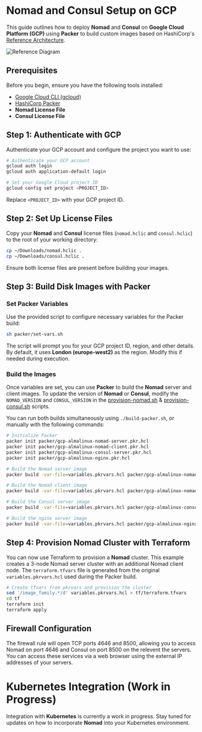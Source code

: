 # Nomad and Consul Setup on GCP

This guide outlines how to deploy **Nomad** and **Consul** on **Google Cloud Platform (GCP)** using **Packer** to build custom images based on HashiCorp's [Reference Architecture](https://developer.hashicorp.com/nomad/tutorials/enterprise/production-reference-architecture-vm-with-consul).

![Reference Diagram](./docs/reference-diagram.png)

## Prerequisites

Before you begin, ensure you have the following tools installed:

- [Google Cloud CLI (gcloud)](https://cloud.google.com/sdk/docs/install)
- [HashiCorp Packer](https://developer.hashicorp.com/packer/tutorials/docker-get-started/get-started-install-cli)
- **Nomad License File**
- **Consul License File**

## Step 1: Authenticate with GCP

Authenticate your GCP account and configure the project you want to use:

```bash
# Authenticate your GCP account
gcloud auth login
gcloud auth application-default login

# Set your Google Cloud project ID
gcloud config set project <PROJECT_ID>
```

Replace `<PROJECT_ID>` with your GCP project ID.

## Step 2: Set Up License Files

Copy your **Nomad** and **Consul** license files (`nomad.hclic` and `consul.hclic`) to the root of your working directory:

```bash
cp ~/Downloads/nomad.hclic .
cp ~/Downloads/consul.hclic .
```

Ensure both license files are present before building your images.

## Step 3: Build Disk Images with Packer

### Set Packer Variables

Use the provided script to configure necessary variables for the Packer build:

```bash
sh packer/set-vars.sh
```

The script will prompt you for your GCP project ID, region, and other details. By default, it uses **London (europe-west2)** as the region. Modify this if needed during execution.

### Build the Images

Once variables are set, you can use **Packer** to build the **Nomad** server and client images. To update the version of **Nomad** or **Consul**, modify the `NOMAD_VERSION` and `CONSUL_VERSION` in the [provision-nomad.sh](./packer/scripts/provision-nomad.sh) & [provision-consul.sh](./packer/scripts/provision-consul.sh) scripts.

You can run both builds simultaneously using `./build-packer.sh`, or manually with the following commands:

```bash
# Initialize Packer
packer init packer/gcp-almalinux-nomad-server.pkr.hcl
packer init packer/gcp-almalinux-nomad-client.pkr.hcl
packer init packer/gcp-almalinux-consul-server.pkr.hcl
packer init packer/gcp-almalinux-nginx.pkr.hcl

# Build the Nomad server image
packer build -var-file=variables.pkrvars.hcl packer/gcp-almalinux-nomad-server.pkr.hcl

# Build the Nomad client image
packer build -var-file=variables.pkrvars.hcl packer/gcp-almalinux-nomad-client.pkr.hcl

# Build the Consul server image
packer build -var-file=variables.pkrvars.hcl packer/gcp-almalinux-consul-server.pkr.hcl

# Build the nginx server image
packer build -var-file=variables.pkrvars.hcl packer/gcp-almalinux-nginx.pkr.hcl
```

## Step 4: Provision Nomad Cluster with Terraform

You can now use Terraform to provision a **Nomad** cluster. This example creates a 3-node Nomad server cluster with an additional Nomad client node. The `terraform.tfvars` file is generated from the original `variables.pkrvars.hcl` used during the Packer build.

```bash
# Create tfvars from pkrvars and provision the cluster
sed '/image_family.*/d' variables.pkrvars.hcl > tf/terraform.tfvars
cd tf
terraform init
terraform apply
```

## Firewall Configuration
The firewall rule will open TCP ports 4646 and 8500, allowing you to access Nomad on port 4646 and Consul on port 8500 on the relevent the servers. You can access these services via a web browser using the external IP addresses of your servers. 

# Kubernetes Integration (Work in Progress)

Integration with **Kubernetes** is currently a work in progress. Stay tuned for updates on how to incorporate **Nomad** into your Kubernetes environment.